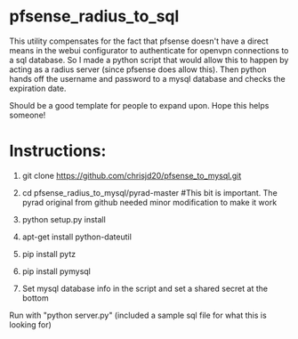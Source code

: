 # pfsense_radius_to_sql

This utility compensates for the fact that pfsense doesn't have a direct means in the webui configurator to authenticate for openvpn connections to a sql database. So I made a python script that would allow this to happen by acting as a radius server (since pfsense does allow this). Then python hands off the username and password to a mysql database and checks the expiration date. 

Should be a good template for people to expand upon. Hope this helps someone!


# Instructions:

1. git clone https://github.com/chrisjd20/pfsense_to_mysql.git

2. cd pfsense_radius_to_mysql/pyrad-master       #This bit is important. The pyrad original from github needed minor modification to make it work

3. python setup.py install

4. apt-get install python-dateutil

5. pip install pytz

6. pip install pymysql

7. Set mysql database info in the script and set a shared secret at the bottom

Run with "python server.py" (included a sample sql file for what this is looking for)